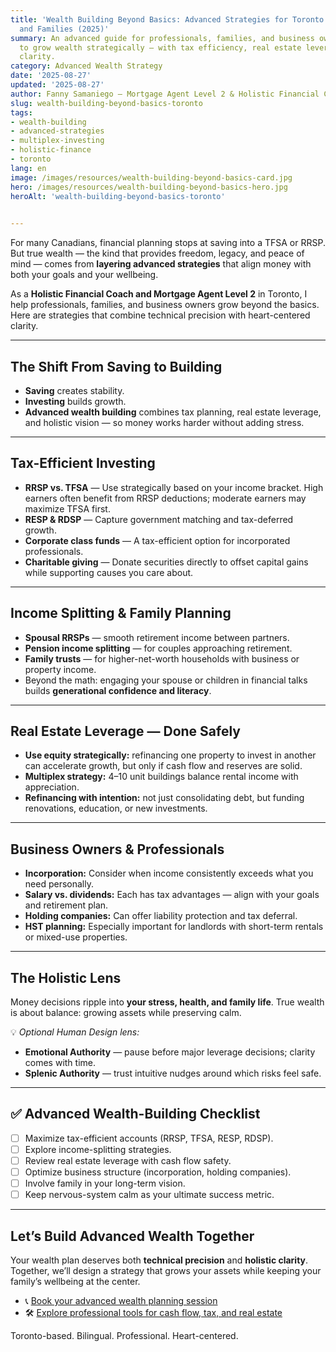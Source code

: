 ```yaml
---
title: 'Wealth Building Beyond Basics: Advanced Strategies for Toronto Professionals
  and Families (2025)'
summary: An advanced guide for professionals, families, and business owners in Toronto
  to grow wealth strategically — with tax efficiency, real estate leverage, and holistic
  clarity.
category: Advanced Wealth Strategy
date: '2025-08-27'
updated: '2025-08-27'
author: Fanny Samaniego — Mortgage Agent Level 2 & Holistic Financial Coach
slug: wealth-building-beyond-basics-toronto
tags:
- wealth-building
- advanced-strategies
- multiplex-investing
- holistic-finance
- toronto
lang: en
image: /images/resources/wealth-building-beyond-basics-card.jpg
hero: /images/resources/wealth-building-beyond-basics-hero.jpg
heroAlt: 'wealth-building-beyond-basics-toronto'

  
---
```




For many Canadians, financial planning stops at saving into a TFSA or RRSP. But true wealth — the kind that provides freedom, legacy, and peace of mind — comes from **layering advanced strategies** that align money with both your goals and your wellbeing.  

As a **Holistic Financial Coach and Mortgage Agent Level 2** in Toronto, I help professionals, families, and business owners grow beyond the basics. Here are strategies that combine technical precision with heart-centered clarity.  

---

## The Shift From Saving to Building

- **Saving** creates stability.  
- **Investing** builds growth.  
- **Advanced wealth building** combines tax planning, real estate leverage, and holistic vision — so money works harder without adding stress.  

---

## Tax-Efficient Investing

- **RRSP vs. TFSA** — Use strategically based on your income bracket. High earners often benefit from RRSP deductions; moderate earners may maximize TFSA first.  
- **RESP & RDSP** — Capture government matching and tax-deferred growth.  
- **Corporate class funds** — A tax-efficient option for incorporated professionals.  
- **Charitable giving** — Donate securities directly to offset capital gains while supporting causes you care about.  

---

## Income Splitting & Family Planning

- **Spousal RRSPs** — smooth retirement income between partners.  
- **Pension income splitting** — for couples approaching retirement.  
- **Family trusts** — for higher-net-worth households with business or property income.  
- Beyond the math: engaging your spouse or children in financial talks builds **generational confidence and literacy**.  

---

## Real Estate Leverage — Done Safely

- **Use equity strategically:** refinancing one property to invest in another can accelerate growth, but only if cash flow and reserves are solid.  
- **Multiplex strategy:** 4–10 unit buildings balance rental income with appreciation.  
- **Refinancing with intention:** not just consolidating debt, but funding renovations, education, or new investments.  

---

## Business Owners & Professionals

- **Incorporation:** Consider when income consistently exceeds what you need personally.  
- **Salary vs. dividends:** Each has tax advantages — align with your goals and retirement plan.  
- **Holding companies:** Can offer liability protection and tax deferral.  
- **HST planning:** Especially important for landlords with short-term rentals or mixed-use properties.  

---

## The Holistic Lens

Money decisions ripple into **your stress, health, and family life**. True wealth is about balance: growing assets while preserving calm.  

💡 *Optional Human Design lens:*  
- **Emotional Authority** — pause before major leverage decisions; clarity comes with time.  
- **Splenic Authority** — trust intuitive nudges around which risks feel safe.  

---

## ✅ Advanced Wealth-Building Checklist

- [ ] Maximize tax-efficient accounts (RRSP, TFSA, RESP, RDSP).  
- [ ] Explore income-splitting strategies.  
- [ ] Review real estate leverage with cash flow safety.  
- [ ] Optimize business structure (incorporation, holding companies).  
- [ ] Involve family in your long-term vision.  
- [ ] Keep nervous-system calm as your ultimate success metric.  

---

## Let’s Build Advanced Wealth Together

Your wealth plan deserves both **technical precision** and **holistic clarity**. Together, we’ll design a strategy that grows your assets while keeping your family’s wellbeing at the center.  

- 📞 [Book your advanced wealth planning session](/en/contact)  
- 🛠 [Explore professional tools for cash flow, tax, and real estate](/en/tools)  

Toronto-based. Bilingual. Professional. Heart-centered.  
